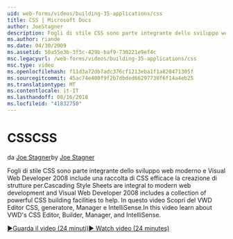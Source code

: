 ```yaml
---
uid: web-forms/videos/building-35-applications/css
title: CSS | Microsoft Docs
author: JoeStagner
description: Fogli di stile CSS sono parte integrante dello sviluppo web moderno e Visual Web Developer 2008 include una raccolta di CSS efficace la creazione di strutture per...
ms.author: riande
ms.date: 04/30/2009
ms.assetid: 50a55e3b-3f5c-429b-baf9-730221e9ef4c
msc.legacyurl: /web-forms/videos/building-35-applications/css
msc.type: video
ms.openlocfilehash: f11d3a72db7adc376cf1213eba1f1a820471305f
ms.sourcegitcommit: 45ac74e400f9f2b7dbded66297730f6f14a4eb25
ms.translationtype: MT
ms.contentlocale: it-IT
ms.lasthandoff: 08/16/2018
ms.locfileid: "41832750"
---
```

<a name="css"></a><span data-ttu-id="71b71-103">CSS</span><span class="sxs-lookup"><span data-stu-id="71b71-103">CSS</span></span>
====================
<span data-ttu-id="71b71-104">da [Joe Stagner](https://github.com/JoeStagner)</span><span class="sxs-lookup"><span data-stu-id="71b71-104">by [Joe Stagner](https://github.com/JoeStagner)</span></span>

<span data-ttu-id="71b71-105">Fogli di stile CSS sono parte integrante dello sviluppo web moderno e Visual Web Developer 2008 include una raccolta di CSS efficace la creazione di strutture per.</span><span class="sxs-lookup"><span data-stu-id="71b71-105">Cascading Style Sheets are integral to modern web development and Visual Web Developer 2008 includes a collection of powerful CSS building facilities to help.</span></span> <span data-ttu-id="71b71-106">In questo video Scopri del VWD Editor CSS, generatore, Manager e IntelliSense.</span><span class="sxs-lookup"><span data-stu-id="71b71-106">In this video learn about VWD's CSS Editor, Builder, Manager, and IntelliSense.</span></span>

[<span data-ttu-id="71b71-107">&#9654;Guarda il video (24 minuti)</span><span class="sxs-lookup"><span data-stu-id="71b71-107">&#9654; Watch video (24 minutes)</span></span>](https://channel9.msdn.com/Blogs/ASP-NET-Site-Videos/css)
